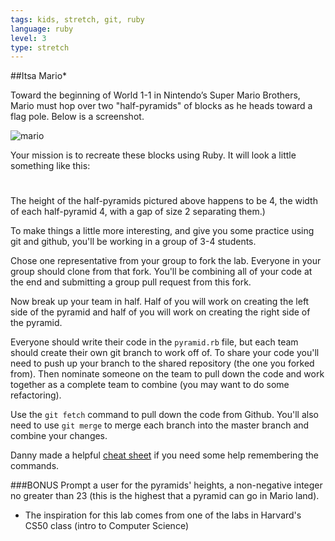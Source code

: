 ```yaml
---
tags: kids, stretch, git, ruby
language: ruby
level: 3
type: stretch
---
```


##Itsa Mario*

Toward the beginning of World 1-1 in Nintendo’s Super Mario Brothers, Mario must hop over two "half-pyramids" of blocks as he heads toward a flag pole. Below is a screenshot.

![mario](http://prog1.mprog.nl/course/20%20Problem%20sets/10%201%20-%20Mario/pset13.png)

Your mission is to recreate these blocks using Ruby. It will look a little something like this:

   #  #
  ##  ##
 ###  ###
####  ####

The height of the half-pyramids pictured above happens to be 4, the width of each half-pyramid 4, with a gap of size 2 separating them.) 

To make things a little more interesting, and give you some practice using git and github, you'll be working in a group of 3-4 students. 

Chose one representative from your group to fork the lab. Everyone in your group should clone from that fork. You'll be combining all of your code at the end and submitting a group pull request from this fork. 

Now break up your team in half. Half of you will work on creating the left side of the pyramid and half of you will work on creating the right side of the pyramid. 

Everyone should write their code in the `pyramid.rb` file, but each team should create their own git branch to work off of. To share your code you'll need to push up your branch to the shared repository (the one you forked from). Then nominate someone on the team to pull down the code and work together as a complete team to combine (you may want to do some refactoring). 

Use the `git fetch` command to pull down the code from Github. You'll also need to use `git merge` to merge each branch into the master branch and combine your changes. 

Danny made a helpful [cheat sheet](https://gist.github.com/dfenjves/6c3832ae7c9d1cf504f2) if you need some help remembering the commands. 

###BONUS
Prompt a user for the pyramids' heights, a non-negative integer no greater than 23 (this is the highest that a pyramid can go in Mario land).


* The inspiration for this lab comes from one of the labs in Harvard's CS50 class (intro to Computer Science)